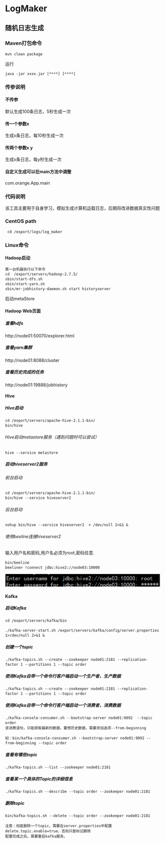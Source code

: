 # LogMaker
## 随机日志生成

### Maven打包命令

```shell
mvn clean package
```

运行

```shell
java -jar xxxx.jar [****] [****]
```

### 传参说明

#### 不传参

默认生成100条日志，5秒生成一次

#### 传一个参数x

生成x条日志，每10秒生成一次

#### 传两个参数x y

生成x条日志，每y秒生成一次

#### 自定义生成可以在main方法中调整

com.orange.App.main

### 代码说明

该工具主要用于自身学习，模拟生成计算机运载日志，后期将改进数据真实性问题



### CentOS path

```shell
 cd /export/logs/log_maker
```

### Linux命令

#### Hadoop启动

```shell
第一台机器执行以下命令
cd  /export/servers/hadoop-2.7.5/
sbin/start-dfs.sh
sbin/start-yarn.sh
sbin/mr-jobhistory-daemon.sh start historyserver
```

启动metaStore

#### Hadoop Web页面

##### 查看hdfs

http://node01:50070/explorer.html 

##### 查看yarn集群

http://node01:8088/cluster 

##### 查看历史完成的任务

http://node01:19888/jobhistory

#### Hive

##### Hive启动

```shell
cd /export/servers/apache-hive-2.1.1-bin/
bin/hive
```

###### Hive启动metastore服务（遇到问题时可以尝试）

```shell
hive --service metastore
```

##### 启动hiveserver2服务

###### 前台启动

```shell
cd /export/servers/apache-hive-2.1.1-bin/
bin/hive --service hiveserver2
```

###### 后台启动

```shell
nohup bin/hive --service hiveserver2  > /dev/null 2>&1 &
```

###### 使用beeline连接hiveserver2

输入用户名和密码,用户名必须为root,密码任意.

```shell
bin/beeline
beeline> !connect jdbc:hive2://node03:10000
```

![image-20200419164659404](README\image-20200419164659404.png)

#### Kafka

##### 启动Kafka

```shell
cd /export/servers/kafka/bin 

./kafka-server-start.sh /export/servers/kafka/config/server.properties 1>/dev/null 2>&1 &
```

##### 创建一个topic

```shell
./kafka-topics.sh --create --zookeeper node01:2181 --replication-factor 1 --partitions 1 --topic order
```

##### 使用Kafka自带一个命令行客户端启动一个生产者，生产数据

```shell
./kafka-topics.sh --create --zookeeper node01:2181 --replication-factor 1 --partitions 1 --topic order
```

##### 使用Kafka自带一个命令行客户端启动一个消费者，消费数据

```shell
./kafka-console-consumer.sh --bootstrap-server node01:9092  --topic order
该消费语句，只能获取最新的数据，要想历史数据，需要添加选项--from-beginning

如：bin/kafka-console-consumer.sh --bootstrap-server node01:9092 --from-beginning --topic order
```

##### 查看有哪些topic

```shell
./kafka-topics.sh --list --zookeeper node01:2181
```

##### 查看某一个具体的Topic的详细信息

```shell
./kafka-topics.sh --describe --topic order --zookeeper node01:2181
```

##### 删除topic

```shell
bin/kafka-topics.sh --delete --topic order --zookeeper node01:2181

注意：彻底删除一个topic，需要在server.properties中配置delete.topic.enable=true，否则只是标记删除
配置完成之后，需要重启kafka服务。
```

